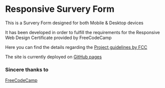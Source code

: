 # Responsive Survery Form

This is a Survery Form designed for both Mobile & Desktop devices

It has been developed in order to fulfill the requirements for the Responsive Web Design Certificate provided by FreeCodeCamp

Here you can find the details regarding the [Project guidelines by FCC](https://www.freecodecamp.org/learn/responsive-web-design/responsive-web-design-projects/build-a-survey-form)

The site is currently deployed on [GitHub pages](https://tankris.github.io/Survey-Form)

### Sincere thanks to

[FreeCodeCamp](https://www.freecodecamp.org)

